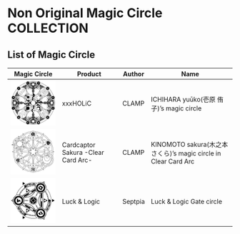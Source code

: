 # Non Original Magic Circle COLLECTION

## List of Magic Circle

|Magic Circle|Product|Author|Name|
|-|-|-|-|
|[![](./xxxHOLiC/yuko's-magic-circle-small.png)](https://sharkpp.deviantart.com/art/Ichihara-Yuko-s-magic-circle-587028346)|xxxHOLiC|CLAMP|ICHIHARA yuūko(壱原 侑子)’s magic circle|
|[![](./CCSakura/sakura's-magic-circle-clear-card-arc-small.png)](https://sharkpp.deviantart.com/art/Kinomoto-Sakura-s-magic-circle-Clear-Card-Arc-728967135)|Cardcaptor Sakura -Clear Card Arc-|CLAMP|KINOMOTO sakura(木之本 さくら)’s magic circle in Clear Card Arc|
|[![](./luck-and-logic/luck-and-logic's-gate-circle-small.png)](https://sharkpp.deviantart.com/art/Luck-and-Logic-Gate-Circle-586385855)|Luck & Logic|Septpia|Luck & Logic Gate circle|
